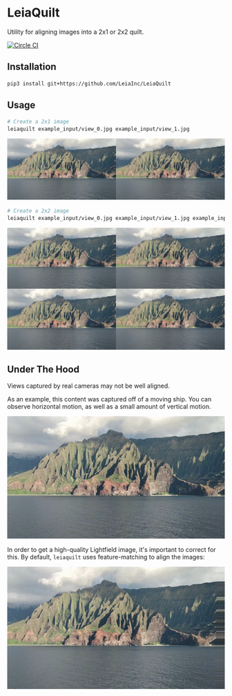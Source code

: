 # LeiaQuilt
Utility for aligning images into a 2x1 or 2x2 quilt.

[![Circle CI](https://circleci.com/gh/LeiaInc/LeiaQuilt.svg?style=svg)](https://circleci.com/gh/LeiaInc/LeiaQuilt)


## Installation
```sh
pip3 install git+https://github.com/LeiaInc/LeiaQuilt
```

## Usage

```sh
# Create a 2x1 image
leiaquilt example_input/view_0.jpg example_input/view_1.jpg
```

![2x1](docs/out_2x1.jpg)

```sh
# Create a 2x2 image
leiaquilt example_input/view_0.jpg example_input/view_1.jpg example_input/view_2.jpg example_input/view_3.jpg
```

![2x2](docs/out_2x2.jpg)

## Under The Hood

Views captured by real cameras may not be well aligned.

As an example, this content was captured off of a moving ship.
You can observe horizontal motion, as well as a small amount of vertical motion.

![unaligned](docs/unaligned.gif)

In order to get a high-quality Lightfield image, it's important to correct for this.
By default, `leiaquilt` uses feature-matching to align the images:

![aligned](docs/aligned.gif)
